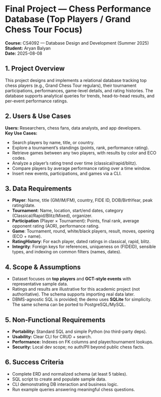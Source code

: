 # Final Project — Chess Performance Database (Top Players / Grand Chess Tour Focus)

**Course:** CS4092 — Database Design and Development (Summer 2025)  
**Student:** Aryan Balyan  
**Date:** 2025-08-08

## 1. Project Overview
This project designs and implements a relational database tracking top chess players (e.g., Grand Chess Tour regulars), their tournament participations, performances, game-level details, and rating histories. The database supports analytical queries for trends, head-to-head results, and per-event performance ratings.

## 2. Users & Use Cases
**Users:** Researchers, chess fans, data analysts, and app developers.  
**Key Use Cases:**
- Search players by name, title, or country.
- Explore a tournament’s standings (points, rank, performance rating).
- Retrieve games between any two players, with results by color and ECO codes.
- Analyze a player’s rating trend over time (classical/rapid/blitz).
- Compare players by average performance rating over a time window.
- Insert new events, participations, and games via a CLI.

## 3. Data Requirements
- **Player**: Name, title (GM/IM/FM), country, FIDE ID, DOB/BirthYear, peak rating/date.
- **Tournament**: Name, location, start/end dates, category (Classical/Rapid/Blitz/Mixed), organizer.
- **Participation** (Player × Tournament): Points, final rank, average opponent rating (AOR), performance rating.
- **Game**: Tournament, round, white/black players, result, moves, opening (ECO + name).
- **RatingHistory**: For each player, dated ratings in classical, rapid, blitz.
- **Integrity**: Foreign keys for references, uniqueness on (FIDEID), sensible types, and indexing on common filters (names, dates).

## 4. Scope & Assumptions
- Dataset focuses on **top players** and **GCT-style events** with representative sample data.
- Ratings and results are illustrative for this academic project (not authoritative). The schema supports importing real data later.
- DBMS-agnostic SQL is provided; the demo uses **SQLite** for simplicity. The same schema can be ported to PostgreSQL/MySQL.

## 5. Non-Functional Requirements
- **Portability:** Standard SQL and simple Python (no third-party deps).
- **Usability:** Clear CLI for CRUD + search.
- **Performance:** Indexes on FK columns and player/tournament lookups.
- **Security:** Local dev scope; no auth/PII beyond public chess facts.

## 6. Success Criteria
- Complete ERD and normalized schema (at least 5 tables).
- SQL script to create and populate sample data.
- CLI demonstrating DB interaction and business logic.
- Run example queries answering meaningful chess questions.
